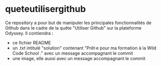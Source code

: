 # queteutilisergithub
Ce repository a pour but de manipuler les principales fonctionnalités de Github dans le cadre de la quête "Utiliser Github" sur la plateforme Odyssey.
Il contiendra :
- ce fichier README
- un .txt intitulé "solution" contenant "Prêt·e pour ma formation à la Wild Code School ." avec un message accompagnant le commit
- une image, elle aussi avec un message accompagnant le commit
